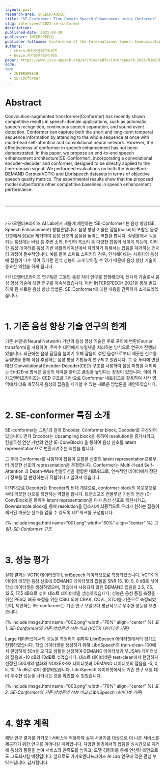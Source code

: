 ```yaml
---
layout: post
research-area: SPEECH/AUDIO
title: "SE-Conformer: Time-Domain Speech Enhancement using Conformer"
slug: interspeech2021-se-conformer
description:
published-date: 2021-08-30
publisher: INTERSPEECH
publisher-fullname: Conference of the International Speech Communication Association (INTERSPEECH)
authors:
  - chris:카카오엔터프라이즈
  - heize:카카오엔터프라이즈
paper: https://www.isca-speech.org/archive/pdfs/interspeech_2021/kim21h_interspeech.pdf
code:
tag:
  - INTERSPEECH
  - SE-Conformer
---
```


# Abstract

Convolution-augmented transformer(Conformer) has recently shown competitive results in speech-domain applications, such as automatic speech recognition, continuous speech separation, and sound event detection. Conformer can capture both the short and long-term temporal sequence information by attending to the whole sequence at once with multi-head self-attention and convolutional neural network. However, the effectiveness of conformer in speech enhancement has not been demonstrated. In this paper, we propose an end-to-end speech enhancement architecture(SE-Conformer), incorporating a convolutional encoder–decoder and conformer, designed to be directly applied to the time-domain signal. We performed evaluations on both the VoiceBank-DEMAND Corpus(VCTK) and Librispeech datasets in terms of objective speech quality metrics. The experimental results show that the proposed model outperforms other competitive baselines in speech enhancement performance.

<br/>

***

<br/>

카카오엔터프라이즈 AI Lab에서 새롭게 제안하는 ‘SE-Conformer’는 음성 향상(SE, Speech Enhancement) 방법론입니다. 음성 향상 기술은 잡음(noise)이 포함된 음성 신호에서 잡음을 제거하여 음성 신호의 음질을 높이는 역할을 합니다. 실생활에서 녹음되는 음성에는 바람 등 주변 소리, 타인의 목소리 등 다양한 잡음이 섞이게 되는데, 이러한 음성 데이터를 음성 기반 애플리케이션에서 처리하기 위해서는 잡음을 제거하는 전처리 과정이 필수적입니다. 예를 들어 스마트 스피커의 경우, 인식해야되는 사용자의 음성에 잡음이 다수 섞여 있다면 인식 성능이 크게 낮아질 수 있기 때문에 음성 향상 기술이 중요한 역할을 하게 됩니다.

카카오엔터프라이즈 연구팀은 그동안 음성 처리 연구를 진행해오며, 전처리 기술로서 음성 향상 기술에 대한 연구를 지속해왔습니다. 이번 INTERSPEECH 2021을 통해 발표하게 된 새로운 음성 향상 방법론, SE-Conformer에 대한 내용을 간략하게 소개드리겠습니다.

<br/>

# 1. 기존 음성 향상 기술 연구의 한계

기존 뉴럴넷(Neural Network) 기반의 음성 향상 기술은 주로 푸리에 변환(Fourier transform)을 사용하여, 주파수 대역에서 뉴럴넷을 처리하는 방식으로 연구가 진행되었습니다. 최근에는 음성 품질을 높이기 위해 잡음이 섞인 음성으로부터 깨끗한 신호를 뉴럴넷을 통해 직접 추정하는 음성 향상 기법들이 연구되고 있습니다. 그 중 푸리에 변환 대신 Convolutional Encoder-Decoder(CED) 구조를 사용하여 음성 파형을 처리하는 End2End 방식은 음성의 왜곡을 줄이고 품질을 높인다는 장점이 있습니다. 이에 카카오엔터프라이즈는 CED 구조를 기반으로 Conformer 네트워크를 활용하여 시간 영역에서 더욱 깨끗하게 음성의 잡음을 제거할 수 있는 새로운 방법론을 제안하였습니다.

<br/>

# 2. SE-conformer 특징 소개

SE-conformer는 그림1과 같이 Encoder, Conformer block, Decoder로 구성되어 있습니다. 먼저 Encoder는 Upsampling block을 통하여 resolution을 증가시키고, 컨볼루션 연산 기반의 연산 (E-ConvBlock) 을 통하여 음성 신호를 latent representation으로 변환시켜주는 역할을 합니다. 

그 후에 Conformer를 사용하여 잡음이 포함된 신호의 latent representation으로부터 깨끗한 신호의 representation을 추정합니다. Conformer는 Multi-Head Self-Attention 과 Depth-Wise 컨볼루션을 결합한 네트워크로, 연속적인 데이터에서 장단기 정보를 잘 반영하는데 적합하다고 알려져 있습니다.

마지막으로  Decoder는 Encoder와 반대 개념으로, conformer block의 아웃풋으로부터 깨끗한 신호를 복원하는 역할을 합니다. 트랜스포즈 컨볼루션 기반의 연산 (D-ConvBlock)을 통하여 latent representation을 다시 음성 신호로 복원시키고, Downsample block을 통해 resolution을 감소시켜 최종적으로 우리가 원하는 잡음이 제거된 깨끗한 신호를 얻을 수 있도록 네트워크를 구성합니다.

{% include image.html name="001.png" width="50%" align="center" %}
<em class="center">그림1. SE-Conformer 구조</em>

<br/>

# 3. 성능 평가

실험 결과는 VCTK 데이터셋과 LibriSpeech 데이터셋으로 측정되었습니다. VCTK 데이터의 깨끗한 음성 신호에 DEMAND 데이터셋의 잡음을 SNR 15, 10, 5, 0 dB로 섞어 학습 데이터셋을 생성하였으며, 학습에서 사용되지 않은 DEMAND 잡음을  2.5, 7.5, 12.5, 17.5 dB으로 섞어 테스트 데이터셋을 생성하였습니다. 성능은 음성 품질 측정을 위한 PESQ, 왜곡 측정을 위한 CSIG 외에 CBAK, COVL, STOI를 기준으로 측정되었으며, 제안하는 SE-conformer는 기존 연구 모델보다 평균적으로 우수한 성능을 보였습니다.

{% include image.html name="002.png" width="70%" align="center" %}
<em class="center">표1. SE-Conformer와 기존 방법론의 성능 비교 (VCTK 데이터셋 기준)</em>

Large 데이터셋에서의 성능을 측정하기 위하여 LibriSpeech 데이터셋에서의 평가도 진행하였습니다. 학습 데이터셋을 생성하기 위해 LibriSpeech의 train-clean-100에서 랜덤하게 50h을 오디오 샘플을 선정하여 DEMAND 데이터셋과 MUSAN 데이터셋의 잡음과 -10 dB와 10dB로 섞었습니다. 테스트 데이터셋은 test-clean에서 랜덤하게 선정된 500개의 발화와 NOISEX-92 데이터셋과 DEMAND 데이터셋의 잡음을 -5, 0, 5, 10, 15 dB로 섞어 생성되었습니다. LibriSpeech 데이터셋에서도 기존 연구 모델 대비 우수한 성능을 나타내는 것을 확인할 수 있었습니다.

{% include image.html name="003.png" width="70%" align="center" %}
<em class="center">표2. SE-Conformer와 기존 방법론의 성능 비교 (LibriSpeech 데이터셋 기준)</em>

<br/>

# 4. 향후 계획

해당 연구 결과를 카카오 i 서비스에 적용하여 실제 사용자를 대상으로 더 나은 서비스를 제공하기 위한 연구를 이어나갈 계획입니다. 다양한 환경에서의 잡음을 실시간으로 제거해 음성의 품질을 높여 서비스의 만족도를 높이고, 모델 경량화를 통해 연산량 측면으로도 고도화시킬 예정입니다. 앞으로도 카카오엔터프라이즈 AI Lab 연구에 많은 관심 부탁드립니다. 감사합니다.